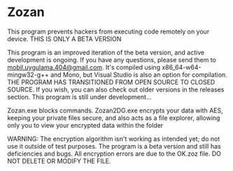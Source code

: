 # Zozan
This program prevents hackers from executing code remotely on your device. THIS IS ONLY A BETA VERSION

This program is an improved iteration of the beta version, and active development is ongoing. If you have any questions, please send them to mobil.uygulama.404@gmail.com. It's compiled using x86_64-w64-mingw32-g++ and Mono, but Visual Studio is also an option for compilation. THE PROGRAM HAS TRANSITIONED FROM OPEN SOURCE TO CLOSED SOURCE. If you wish, you can also check out older versions in the releases section. This program is still under development...

Zozan.exe blocks commands. Zozan2DG.exe encrypts your data with AES, keeping your private files secure, and also acts as a file explorer, allowing only you to view your encrypted data within the folder 

WARNING: The encryption algorithm isn't working as intended yet; do not use it outside of test purposes. The program is a beta version and still has deficiencies and bugs. All encryption errors are due to the OK.zoz file. DO NOT DELETE OR MODIFY THE FILE.
